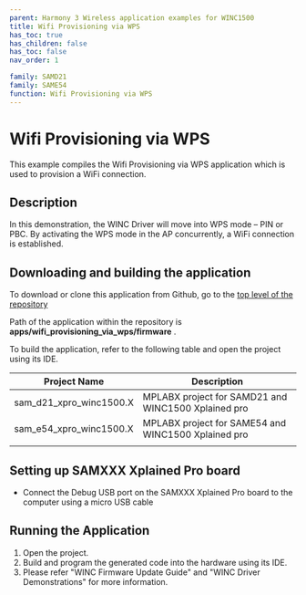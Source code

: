 ```yaml
---
parent: Harmony 3 Wireless application examples for WINC1500
title: Wifi Provisioning via WPS
has_toc: true
has_children: false
has_toc: false
nav_order: 1

family: SAMD21
family: SAME54
function: Wifi Provisioning via WPS
---
```


# Wifi Provisioning via WPS

This example compiles the Wifi Provisioning via WPS application which is used to provision a WiFi connection.

## Description

In this demonstration, the WINC Driver will move into WPS mode – PIN or PBC. By activating the WPS mode in the AP concurrently, a WiFi connection is established.

## Downloading and building the application

To download or clone this application from Github, go to the [top level of the repository](https://github.com/Microchip-MPLAB-Harmony/wireless_apps_winc1500)


Path of the application within the repository is **apps/wifi_provisioning_via_wps/firmware** .

To build the application, refer to the following table and open the project using its IDE.

| Project Name      | Description                                    |
| ----------------- | ---------------------------------------------- |
| sam_d21_xpro_winc1500.X | MPLABX project for SAMD21 and WINC1500 Xplained pro |
| sam_e54_xpro_winc1500.X | MPLABX project for SAME54 and WINC1500 Xplained pro |
|||

## Setting up SAMXXX Xplained Pro board

- Connect the Debug USB port on the SAMXXX Xplained Pro board to the computer using a micro USB cable

## Running the Application

1. Open the project.
2. Build and program the generated code into the hardware using its IDE.
3. Please refer "WINC Firmware Update Guide" and "WINC Driver Demonstrations" for more information.
